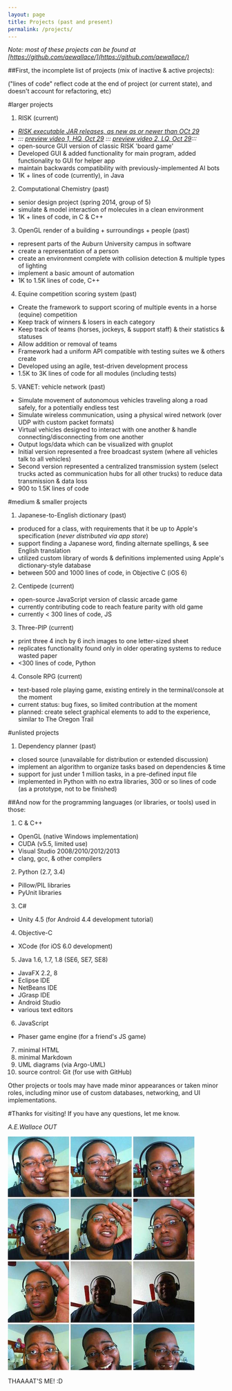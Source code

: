 ```yaml
---
layout: page
title: Projects (past and present)
permalink: /projects/
---
```

_Note: most of these projects can be found at [https://github.com/aewallace/](https://github.com/aewallace/)_

##First, the incomplete list of projects (mix of inactive & active projects):

("lines of code" reflect code at the end of project (or current state), and doesn't account for refactoring, etc)

#larger projects

1. RISK (current) 
  * _[RISK executable JAR releases, as new as or newer than OCt 29](https://github.com/aewallace/GUI-Risk/releases)_ 
  * _::: [preview video 1, HQ, Oct 29](https://www.youtube.com/watch?v=F5u-gxw-ofI) ::: [preview video 2, LQ, Oct 29](https://www.youtube.com/watch?v=S1bRbi8VBNg):::_ 
  * open-source GUI version of classic RISK 'board game'
  * Developed GUI & added functionality for main program, added functionality to GUI for helper app
  * maintain backwards compatibility with previously-implemented AI bots
  * 1K + lines of code (currently), in Java
2. Computational Chemistry (past)
  * senior design project (spring 2014, group of 5)
  * simulate & model interaction of molecules in a clean environment
  * 1K + lines of code, in C & C++
3. OpenGL render of a building + surroundings + people (past)
  * represent parts of the Auburn University campus in software
  * create a representation of a person
  * create an environment complete with collision detection & multiple types of lighting
  * implement a basic amount of automation
  * 1K to 1.5K lines of code, C++
4. Equine competition scoring system (past)
  * Create the framework to support scoring of multiple events in a horse (equine) competition
  * Keep track of winners & losers in each category
  * Keep track of teams (horses, jockeys, & support staff) & their statistics & statuses
  * Allow addition or removal of teams
  * Framework had a uniform API compatible with testing suites we & others create
  * Developed using an agile, test-driven development process
  * 1.5K to 3K lines of code for all modules (including tests)
5. VANET: vehicle network (past)
  * Simulate movement of autonomous vehicles traveling along a road safely, for a potentially endless test
  * Simulate wireless communication, using a physical wired network (over UDP with custom packet formats)
  * Virtual vehicles designed to interact with one another & handle connecting/disconnecting from one another
  * Output logs/data which can be visualized with gnuplot
  * Initial version represented a free broadcast system (where all vehicles talk to all vehicles)
  * Second version represented a centralized transmission system (select trucks acted as communication hubs for all other trucks) to reduce data transmission & data loss
  * 900 to 1.5K lines of code
  
#medium & smaller projects

1. Japanese-to-English dictionary (past)
  * produced for a class, with requirements that it be up to Apple's specification (_never distributed via app store_)
  * support finding a Japanese word, finding alternate spellings, & see English translation
  * utilized custom library of words & definitions implemented using Apple's dictionary-style database
  * between 500 and 1000 lines of code, in Objective C (iOS 6)
2. Centipede (current)
  * open-source JavaScript version of classic arcade game
  * currently contributing code to reach feature parity with old game
  * currently < 300 lines of code, JS
3. Three-PIP (current)
  * print three 4 inch by 6 inch images to one letter-sized sheet
  * replicates functionality found only in older operating systems to reduce wasted paper
  * <300 lines of code, Python
4. Console RPG (current)
  * text-based role playing game, existing entirely in the terminal/console at the moment
  * current status: bug fixes, so limited contribution at the moment
  * planned: create select graphical elements to add to the experience, similar to The Oregon Trail
  
#unlisted projects

1. Dependency planner (past)
  * closed source (unavailable for distribution or extended discussion)
  * implement an algorithm to organize tasks based on dependencies & time
  * support for just under 1 million tasks, in a pre-defined input file
  * implemented in Python with no extra libraries, 300 or so lines of code (as a prototype, not to be finished)


##And now for the programming languages (or libraries, or tools) used in those:

1. C & C++
  * OpenGL (native Windows implementation)
  * CUDA (v5.5, limited use)
  * Visual Studio 2008/2010/2012/2013
  * clang, gcc, & other compilers
2. Python (2.7, 3.4)
  * Pillow/PIL libraries
  * PyUnit libraries
3. C#
  * Unity 4.5 (for Android 4.4 development tutorial)
4. Objective-C
  * XCode (for iOS 6.0 development)
5. Java 1.6, 1.7, 1.8 (SE6, SE7, SE8)
  * JavaFX 2.2, 8
  * Eclipse IDE
  * NetBeans IDE
  * JGrasp IDE
  * Android Studio
  * various text editors
6. JavaScript
  * Phaser game engine (for a friend's JS game)
7. minimal HTML
8. minimal Markdown
9. UML diagrams (via Argo-UML)
10. source control: Git (for use with GitHub)

Other projects or tools may have made minor appearances or taken minor roles, including minor use of custom databases, networking, and UI implementations.

#Thanks for visiting! If you have any questions, let me know.

*A.E.Wallace OUT* 

![bundle of adorable 2](/images/me0.jpg)

THAAAAT'S ME! :D

